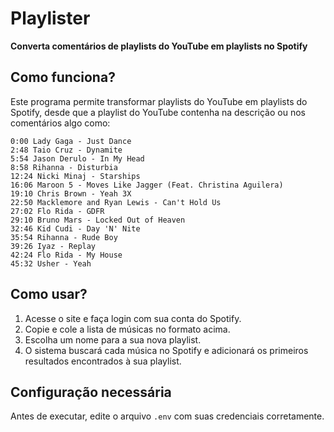 # Playlister  
**Converta comentários de playlists do YouTube em playlists no Spotify**  

## Como funciona?  
Este programa permite transformar playlists do YouTube em playlists do Spotify, desde que a playlist do YouTube contenha na descrição ou nos comentários algo como:  

```
0:00 Lady Gaga - Just Dance
2:48 Taio Cruz - Dynamite
5:54 Jason Derulo - In My Head
8:58 Rihanna - Disturbia
12:24 Nicki Minaj - Starships
16:06 Maroon 5 - Moves Like Jagger (Feat. Christina Aguilera)
19:10 Chris Brown - Yeah 3X
22:50 Macklemore and Ryan Lewis - Can't Hold Us
27:02 Flo Rida - GDFR
29:10 Bruno Mars - Locked Out of Heaven
32:46 Kid Cudi - Day 'N' Nite
35:54 Rihanna - Rude Boy
39:26 Iyaz - Replay
42:24 Flo Rida - My House
45:32 Usher - Yeah
```


## Como usar?  
1. Acesse o site e faça login com sua conta do Spotify.  
2. Copie e cole a lista de músicas no formato acima.  
3. Escolha um nome para a sua nova playlist.  
4. O sistema buscará cada música no Spotify e adicionará os primeiros resultados encontrados à sua playlist.  

## Configuração necessária  
Antes de executar, edite o arquivo `.env` com suas credenciais corretamente.  
